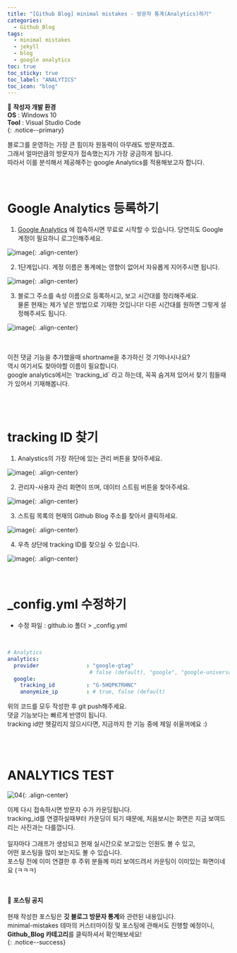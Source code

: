 ```yaml
---
title: "[Github Blog] minimal mistakes - 방문자 통계(Analytics)하기"
categories:
  - Github_Blog
tags:
  - minimal mistakes
  - jekyll
  - blog
  - google analytics
toc: true
toc_sticky: true
toc_label: "ANALYTICS"
toc_icon: "blog"
---
```


📌 **작성자 개발 환경** <br>
**OS** : Windows 10<br>
**Tool** : Visual Studio Code<br>
{: .notice--primary}

블로그를 운영하는 가장 큰 힘이자 원동력이 아무래도 방문자겠죠.<br>
그래서 얼마만큼의 방문자가 접속했는지가 가장 궁금하게 됩니다.<br>
따라서 이를 분석해서 제공해주는 google Analytics를 적용해보고자 합니다.<br>
<br>
<br>

# Google Analytics 등록하기

1) [Google Analytics](https://analytics.google.com/analytics/web/) 에 접속하시면 무료로 시작할 수 있습니다. 당연히도 Google 계정이 필요하니 로그인해주세요.<br>

![image](https://user-images.githubusercontent.com/45550607/102706869-fd00f680-42d8-11eb-95a5-46aa37f79b49.png){: .align-center}
<br>

2) 1단계입니다. 계정 이름은 통계에는 영향이 없어서 자유롭게 지어주시면 됩니다.<br>

![image](https://user-images.githubusercontent.com/45550607/102706872-00947d80-42d9-11eb-9a40-e3cab9d00560.png){: .align-center}
<br>

3) 블로그 주소를 속성 이름으로 등록하시고, 보고 시간대를 정리해주세요.<br>
   물론 현재는 제가 넣은 방법으로 기재한 것입니다! 다른 시간대를 원하면 그렇게 설정해주셔도 됩니다.<br>

![image](https://user-images.githubusercontent.com/45550607/102706874-038f6e00-42d9-11eb-8021-dd99b28b4ffe.png){: .align-center}

<br>
<br>
이전 댓글 기능을 추가했을때 shortname을 추가하신 것 기억나시나요?<br>
역시 여기서도 찾아야할 이름이 필요합니다.<br>
google analytics에서는 `tracking_id` 라고 하는데, 꼭꼭 숨겨져 있어서 찾기 힘들때가 있어서 기재해봅니다.<br>
<br>
<br>
<br>

# tracking ID 찾기

1) Analystics의 가장 하단에 있는 관리 버튼을 찾아주세요.<br>

![image](https://user-images.githubusercontent.com/45550607/102707394-dee9c500-42dd-11eb-9fe3-43dab211376a.png){: .align-center}
<br>

2) 관리자-사용자 관리 화면이 뜨며, 데이터 스트림 버튼을 찾아주세요.<br>

![image](https://user-images.githubusercontent.com/45550607/102707396-e0b38880-42dd-11eb-98ce-f9c8239061f0.png){: .align-center}
<br>

3) 스트림 목록의 현재의 Github Blog 주소를 찾아서 클릭하세요.<br>

![image](https://user-images.githubusercontent.com/45550607/102707397-e3ae7900-42dd-11eb-928f-a246e2e01baf.png){: .align-center}
<br>

4) 우측 상단에 tracking ID를 찾으실 수 있습니다.<br>

![image](https://user-images.githubusercontent.com/45550607/102707399-e610d300-42dd-11eb-8802-5f8201701283.png){: .align-center}
<br>
<br>
<br>

# _config.yml 수정하기

- 수정 파일 : github.io 폴더 > _config.yml
<br>

```yml
# Analytics
analytics:
  provider               : "google-gtag" 
                          # false (default), "google", "google-universal", "google-gtag", "custom"
  google:
    tracking_id          : "G-5HQPK7RHNC"
    anonymize_ip         : # true, false (default)
```

위의 코드를 모두 작성한 후 git push해주세요.<br>
댓글 기능보다는 빠르게 반영이 됩니다.<br>
tracking id만 헷갈리지 않으시다면, 지금까지 한 기능 중에 제일 쉬울꺼에요 :) <br>
<br>
<br>
<br>

# ANALYTICS TEST

![04](https://user-images.githubusercontent.com/45550607/102707509-f7a6aa80-42de-11eb-9fd5-691b59ff143b.PNG){: .align-center}
<br>

이제 다시 접속하시면 방문자 수가 카운딩됩니다.<br>
tracking_id를 연결하실때부터 카운딩이 되기 때문에, 처음보시는 화면은 지금 보여드리는 사진과는 다를껍니다.<br>
<br>
일자마다 그래프가 생성되고 현재 실시간으로 보고있는 인원도 볼 수 있고,<br>
어떤 포스팅을 많이 보는지도 볼 수 있습니다.<br>
포스팅 전에 이미 연결한 후 주위 분들께 미리 보여드려서 카운팅이 이미있는 화면이네요 (ㅋㅋㅋ)<br>
<br>
<br>


🔔 **포스팅 공지** <br><br>
현재 작성한 포스팅은 **깃 블로그 방문자 통계**와 관련된 내용입니다.<br>
minimal-mistakes 테마의 커스터마이징 및 포스팅에 관해서도 진행할 예정이니, 
**Github_Blog 카테고리**를 클릭하셔서 확인해보세요!<br>
{: .notice--success}